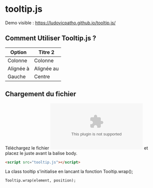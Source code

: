 ﻿# tooltip.js

Demo visible :  https://ludovicpatho.github.io/tooltip.js/

## Comment Utiliser Tooltip.js ? 

| Option      |     Titre 2     |   
| ------------- | -------------   | 
| Colonne       |     Colonne     | 
| Alignée à     |      Alignée au |   
| Gauche        |      Centre     |    

## Chargement du fichier 
Téléchargez le fichier ![fichier](https://github.com/LudovicPatho/tooltip.js/blob/master/tooltip.zip) et placez le juste avant la balise body.
```html
<script src="tooltip.js"></script>
```


La class tooltip s'initialise en lancant la fonction Tooltip.wrap();

```
Tooltip.wrap(element, position);
```




